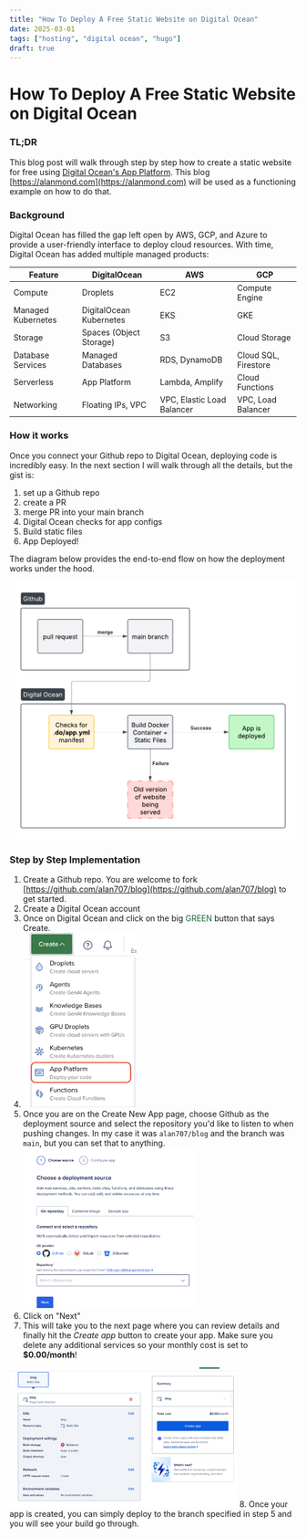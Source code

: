 ```yaml
---
title: "How To Deploy A Free Static Website on Digital Ocean"
date: 2025-03-01
tags: ["hosting", "digital ocean", "hugo"]
draft: true
---
```


# How To Deploy A Free Static Website on Digital Ocean

### TL;DR
This blog post will walk through step by step how to create a static website for free using [Digital Ocean's App Platform](https://www.digitalocean.com/products/app-platform). This blog [https://alanmond.com](https://alanmond.com) will be used as a functioning example on how to do that.

### Background
Digital Ocean has filled the gap left open by AWS, GCP, and Azure to provide a user-friendly interface to deploy cloud resources. With time, Digital Ocean has added multiple managed products:
    
| Feature             | DigitalOcean              | AWS                        | GCP                      |
|---------------------|--------------------------|----------------------------|--------------------------|
| Compute            | Droplets                  | EC2                        | Compute Engine          |
| Managed Kubernetes | DigitalOcean Kubernetes  | EKS                        | GKE                      |
| Storage            | Spaces (Object Storage)   | S3                         | Cloud Storage           |
| Database Services  | Managed Databases        | RDS, DynamoDB              | Cloud SQL, Firestore    |
| Serverless        | App Platform             | Lambda, Amplify            | Cloud Functions         |
| Networking        | Floating IPs, VPC        | VPC, Elastic Load Balancer | VPC, Load Balancer      |

### How it works
Once you connect your Github repo to Digital Ocean, deploying code is incredibly easy. In the next section I will walk through all the details, but the gist is:
1. set up a Github repo
2. create a PR
3. merge PR into your main branch
4. Digital Ocean checks for app configs
5. Build static files
6. App Deployed!

The diagram below provides the end-to-end flow on how the deployment works under the hood.

![deployment_flow](../img/github_digital_ocean.png "Github and Digital Ocean App Platform deployment flow")

### Step by Step Implementation
1. Create a Github repo. You are welcome to fork [https://github.com/alan707/blog](https://github.com/alan707/blog) to get started.
2. Create a Digital Ocean account
3. Once on Digital Ocean and click on the big <span style="color:rgb(21,107,53)">GREEN</span> button that says Create.
4. <img src="../img/create_app.jpg" alt="create_app" width="200"/>
5. Once you are on the Create New App page, choose Github as the deployment source and select the repository you'd like to listen to when pushing changes. In my case it was `alan707/blog` and the branch was `main`, but you can set that to anything. <img src="../img/select_repository.png" alt="Select repository" width="300"/>
6. Click on "Next"
7. This will take you to the next page where you can review details and finally hit the *Create app* button to create your app. Make sure you delete any additional services so your monthly cost is set to **$0.00/month**!
<img src="../img/review_details.png" alt="create_app" width="400"/>
8. Once your app is created, you can simply deploy to the branch specified in step 5 and you will see your build go through.